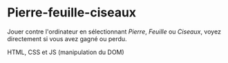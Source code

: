 # Pierre-feuille-ciseaux

Jouer contre l'ordinateur en sélectionnant *Pierre*, *Feuille* ou *Ciseaux*, voyez directement si vous avez gagné ou perdu.


HTML, CSS et JS (manipulation du DOM)
